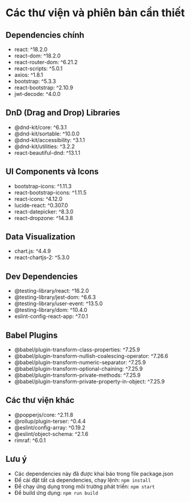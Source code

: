 # Các thư viện và phiên bản cần thiết

## Dependencies chính
- react: ^18.2.0
- react-dom: ^18.2.0
- react-router-dom: ^6.21.2
- react-scripts: ^5.0.1
- axios: ^1.8.1
- bootstrap: ^5.3.3
- react-bootstrap: ^2.10.9
- jwt-decode: ^4.0.0

## DnD (Drag and Drop) Libraries
- @dnd-kit/core: ^6.3.1
- @dnd-kit/sortable: ^10.0.0
- @dnd-kit/accessibility: ^3.1.1
- @dnd-kit/utilities: ^3.2.2
- react-beautiful-dnd: ^13.1.1

## UI Components và Icons
- bootstrap-icons: ^1.11.3
- react-bootstrap-icons: ^1.11.5
- react-icons: ^4.12.0
- lucide-react: ^0.307.0
- react-datepicker: ^8.3.0
- react-dropzone: ^14.3.8

## Data Visualization
- chart.js: ^4.4.9
- react-chartjs-2: ^5.3.0

## Dev Dependencies
- @testing-library/react: ^16.2.0
- @testing-library/jest-dom: ^6.6.3
- @testing-library/user-event: ^13.5.0
- @testing-library/dom: ^10.4.0
- eslint-config-react-app: ^7.0.1

## Babel Plugins
- @babel/plugin-transform-class-properties: ^7.25.9
- @babel/plugin-transform-nullish-coalescing-operator: ^7.26.6
- @babel/plugin-transform-numeric-separator: ^7.25.9
- @babel/plugin-transform-optional-chaining: ^7.25.9
- @babel/plugin-transform-private-methods: ^7.25.9
- @babel/plugin-transform-private-property-in-object: ^7.25.9

## Các thư viện khác
- @popperjs/core: ^2.11.8
- @rollup/plugin-terser: ^0.4.4
- @eslint/config-array: ^0.19.2
- @eslint/object-schema: ^2.1.6
- rimraf: ^6.0.1

## Lưu ý
- Các dependencies này đã được khai báo trong file package.json
- Để cài đặt tất cả dependencies, chạy lệnh: `npm install`
- Để chạy ứng dụng trong môi trường phát triển: `npm start`
- Để build ứng dụng: `npm run build` 